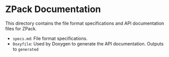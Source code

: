 ZPack Documentation
================================
This directory contains the file format specifications and API documentation files for ZPack.
- `specs.md`: File format specifications.
- `Doxyfile`: Used by Doxygen to generate the API documentation. Outputs to `generated`